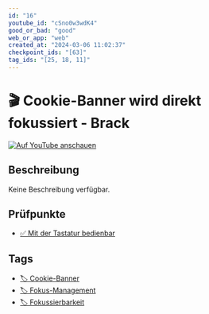 ```yaml
---
id: "16"
youtube_id: "cSno0w3wdK4"
good_or_bad: "good"
web_or_app: "web"
created_at: "2024-03-06 11:02:37"
checkpoint_ids: "[63]"
tag_ids: "[25, 18, 11]"
---
```


# 🎬 Cookie-Banner wird direkt fokussiert - Brack

[![Auf YouTube anschauen](https://img.youtube.com/vi/cSno0w3wdK4/sddefault.jpg)](https://youtu.be/cSno0w3wdK4)

## Beschreibung

Keine Beschreibung verfügbar.

## Prüfpunkte

- [✅ Mit der Tastatur bedienbar](/de/wcag/2.1.1-tastatur/mit-der-tastatur-bedienbar)

## Tags

- [🏷️ Cookie-Banner](/de/tags/cookie-banner)
- [🏷️ Fokus-Management](/de/tags/fokus-management)
- [🏷️ Fokussierbarkeit](/de/tags/fokussierbarkeit)
